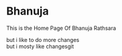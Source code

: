 # Bhanuja
This is the Home Page Of Bhanuja Rathsara

but i like to do more changes\
but i mosty like changesgit